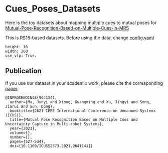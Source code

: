# Cues_Poses_Datasets
Here is the toy datasets about mapping multiple cues to mutual poses for [Mutual-Pose-Recognition-Based-on-Multiple-Cues-in-MRS](https://github.com/BIT-MJY/Mutual-Pose-Recognition-Based-on-Multiple-Cues-in-MRS)

This is RS16-based datasets. Before using the data, change [config.yaml](https://github.com/BIT-MJY/Mutual-Pose-Recognition-Based-on-Multiple-Cues-in-MRS/blob/main/pose_learning/config.yaml) 

```
height: 16
width: 360
use_vlp: True.
```
## Publication
If you use our dataset in your academic work, please cite the corresponding [paper](https://ieeexplore.ieee.org/document/9641141):
```
@INPROCEEDINGS{9641141,
  author={Ma, Junyi and Xiong, Guangming and Xu, Jingyi and Song, Jiarui and Sun, Dong},
  booktitle={2021 IEEE International Conference on Unmanned Systems (ICUS)}, 
  title={Mutual Pose Recognition Based on Multiple Cues and Uncertainty Capture in Multi-robot Systems}, 
  year={2021},
  volume={},
  number={},
  pages={527-534},
  doi={10.1109/ICUS52573.2021.9641141}}
```
